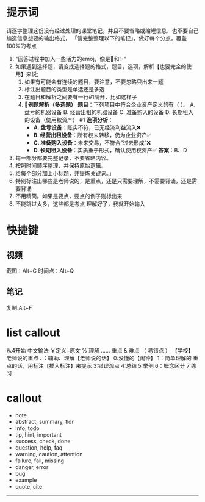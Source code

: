 # 提示词
请逐字整理这份没有经过处理的课堂笔记，并且不要省略或缩短信息、也不要自己编造信息想要的输出格式， 
「请完整整理以下的笔记」，做好每个分点，覆盖100%的考点
1.  "回答过程中加入一些活力的emoj，像是🌈和✨"
2. 如果遇到选择题，请变成选择题的格式，题目，选项，解析【也要完全的使用】来说;
	1. 如果有可能会有连续的题目，要注意，不要忽略只出来一题
	2. 标注出题目的类型是单选还是多选
	3. 在题目和解析之间要有一行#1隔开，比如这样子
	4. 📝**例题解析（多选题）**
		**题目**：下列项目中符合企业资产定义的有（ ）。
		A. 盘亏的机器设备
		B. 经营出租的机器设备
		C. 准备购入的设备
		D. 长期租入的设备（使用权资产）
		 #1 
		**选项分析**：
		- **A. 盘亏设备**：账实不符，已无经济利益流入❌
		- **B. 经营出租设备**：所有权未转移，仍为企业资产✅
		- **C. 准备购入设备**：未来交易，不符合“过去形成”❌
		- **D. 长期租入设备**：实质重于形式，确认使用权资产✅
		**答案**：B、D
3. 每一部分都要完整记录，不要省略内容。
4. 按照时间顺序整理，并保持原始逻辑。
5. 给每个部分加上小标题，并提炼关键词。」
6. 特别标注出哪些是老师说的，是重点，还是只需要理解，不需要背诵，还是需要背诵
7. 不用精简。如果是要点，要点的例子则标出来
8. 不能跳过太多，这些都是考点
理解好了，我就开始输入
<!--ID: 1740553901233-->



# 快捷键
## 视频
截图：Alt+G
时间点：Alt+Q
## 笔记
复制:Alt+F
# list callout
从4开始
中文输法
￥定义+原文
% 理解
…… 重点
& 难点
（  易错点
）   【学校】老师说的重点
、：辅助、理解【老师说的话】
0:没懂的【闹钟】
1：简单理解的
重点的话，用标注【插入标注】来提示
3:错误观点
4:总结
5:举例
6：概念区分
7:练习
# callout
- note
- abstract, summary, tldr
- info, todo
- tip, hint, important
- success, check, done
- question, help, faq
- warning, caution, attention
- failure, fail, missing
- danger, error
- bug
- example
- quote, cite
---
